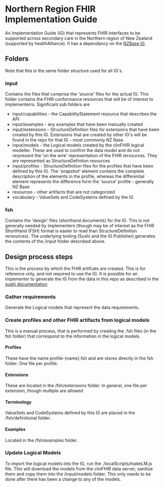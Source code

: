 # Northern Region FHIR Implementation Guide

An Implementation Guide (IG) that represents FHIR interfaces to be supported across secondary care in the Northern region of New Zealand (supported by healthAlliance). It has a dependancy on the [NZBase IG](https://github.com/HL7NZ/nzbase/tree/master). 

## Folders

Note that this is the same folder structure used for all IG's.

### input 

Contains the files that comprise the 'source' files for the actual IG. This folder contains the FHIR conformance resources that will be of interest to implementerrs. Significant sub folders are

* input/capabilities - the CapabilityStatement resource that describes the API
* input/examples - any examples that have been manually created
* input/extensions - StructureDefinition files for extensions that have been created by this IG. Extensions that are created by other IG's will be found in the repo for that IG - most commonly NZ Base
* input/models - the Logical models created by the clinFHIR logical modeller. These are used to confirm the data model and do not rerpresent the 'on the wire' representation of the FHIR rersources. They are represented as StructureDefiniton resources
* input/profiles - StructureDefinition files for the profiles that have been defined by this IG. The 'snapshot' element contains the complete description of the elements in the profile, whereas the differential element represents the difference form the 'source' profile - generally NZ Base
* resources - other artifacts that are not categorized
* vocabulary - ValueSets and CodeSystems defined by the IG


### fsh

Contains the 'design' files (shorthand documents) for the IG. This is not generally needed by implementers (though may be of interest as the FHIR ShortHand (FSH) format is easier to read than StructureDefinition rersources). The underlying tooling (Sushi and the IG Publisher) generates the contents of the /input folder described above.




## Design process steps

This is the process by which the FHIR artifcats are created. This is for reference only, and not required to use the IG. It is possible for an impementer to generate the IG from the data in this repo as described in the [sushi documentation](http://hl7.org/fhir/uv/shorthand/2020May/sushi.html)

### Gather requirements
Generate the Logical models that represent the data requirements.

### Create profiles and other FHIR artifacts from logical models

This is a manual process, that is performed by creating the .fsh files (in the fsh folder) that correspond to the information in the logical models.

#### Profiles
These have the name profile-{name}.fsh and are stores directly in the fsh folder. One file per profile.

#### Extensions
These are located in the /fsh/extensions folder. In general, one file per extension, though multiple are allowed

#### Terminology
ValueSets and CodeSystems defined by this IG are placed in the /fsh/definitional folder. 

#### Examples
Located in the /fsh/examples folder.


### Update Logical Models

To import the logical models into the IG, run the ./localScripts/makeLM.js file. This will download the models from the clinFHIR data server, sanitize them and copy them into the /input/models folder. This only needs to be done after there has been a change to any of the models. 

